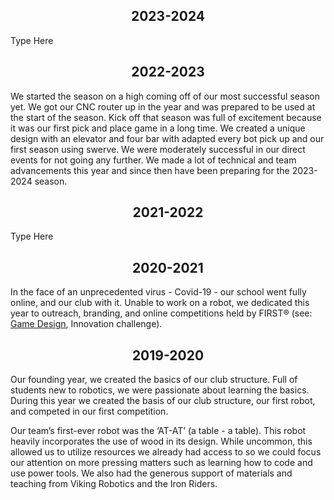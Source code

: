 
## <center>2023-2024</center>

Type Here

## <center>2022-2023</center>

We started the season on a high coming off of our most successful season yet. We got our CNC router up in the year and was prepared to be used at the start of the season. Kick off that season was full of excitement because it was our first pick and place game in a long time. We created a unique design with an elevator and four bar with adapted every bot pick up and our first season using swerve. We were moderately successful in our direct events for not going any further. We made a lot of technical and team advancements this year and since then have been preparing for the 2023-2024 season.

## <center>2021-2022</center>

Type Here

## <center>2020-2021</center>

In the face of an unprecedented virus - Covid-19 - our school went fully online, and our club with it. Unable to work on a robot, we dedicated this year to outreach, branding, and online competitions held by FIRST® (see: [Game Design](/about#game-design), Innovation challenge).

## <center>2019-2020</center>

Our founding year, we created the basics of our club structure. Full of students new to robotics, we were passionate about learning the basics. During this year we created the basis of our club structure, our first robot, and competed in our first competition.

Our team’s first-ever robot was the ‘AT-AT’ (a table - a table). This robot heavily incorporates the use of wood in its design. While uncommon, this allowed us to utilize resources we already had access to so we could focus our attention on more pressing matters such as learning how to code and use power tools. We also had the generous support of materials and teaching from Viking Robotics and the Iron Riders.

